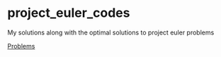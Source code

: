 # project_euler_codes
My solutions along with the optimal solutions to project euler problems

[Problems](https://projecteuler.net/about)
